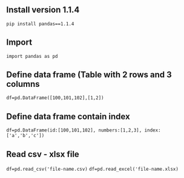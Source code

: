 ## Install version 1.1.4
`pip install pandas==1.1.4`

## Import
`import pandas as pd`

## Define data frame (Table with 2 rows and 3 columns
`df=pd.DataFrame([100,101,102],[1,2])`

## Define data frame contain index
`df=pd.DataFrame(id:[100,101,102], numbers:[1,2,3], index:['a','b','c'])`

## Read csv - xlsx file
`df=pd.read_csv('file-name.csv)`
`df=pd.read_excel('file-name.xlsx)`

## 
